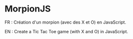 # MorpionJS



FR : Création d'un morpion (avec des X et O) en JavaScript.



EN : Create a Tic Tac Toe game (with X and O) in JavaScript.
